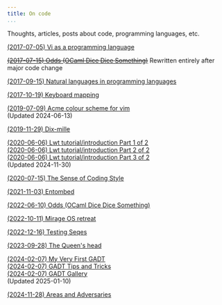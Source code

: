```yaml
---
title: On code
...
```


Thoughts, articles, posts about code, programming languages, etc.

[(2017-07-05) Vi as a programming language](/code/vi-as-a-programming-language.html)

~~[(2017-07-15) Odds (OCaml Dice Dice Something)](/code/odds.html)~~ Rewritten entirely after major code change

[(2017-09-15) Natural languages in programming languages](/code/natural-languages-and-programming-languages.html)

[(2017-10-19) Keyboard mapping](/code/keyboard-mapping.html)

[(2019-07-09) Acme colour scheme for vim](/code/acme-theme.html)  
(Updated 2024-06-13)

[(2019-11-29) Dix-mille](/code/dixmille.html)

[(2020-06-06) Lwt tutorial/introduction Part 1 of 2](/code/lwt-part-1.html)  
[(2020-06-06) Lwt tutorial/introduction Part 2 of 2](/code/lwt-part-2.html)  
[(2020-06-06) Lwt tutorial/introduction Part 3 of 2](/code/lwt-part-3.html)  
(Updated 2024-11-30)

[(2020-07-15) The Sense of Coding Style](/code/the-sense-of-coding-style.html)

[(2021-11-03) Entombed](/code/entombed.html)

[(2022-06-10) Odds (OCaml Dice Dice Something)](/code/odds.html)

[(2022-10-11) Mirage OS retreat](/code/mirage-retreat-2022-10.html)

[(2022-12-16) Testing Seqes](/code/testing-seqes.html)

[(2023-09-28) The Queen's head](/code/queenshead.html)

[(2024-02-07) My Very First GADT](/code/my-first-gadt.html)  
[(2024-02-07) GADT Tips and Tricks](/code/gadt-tips-and-tricks.html)  
[(2024-02-07) GADT Gallery](/code/gadt-gallery.html)  
(Updated 2025-01-10)  

[(2024-11-28) Areas and Adversaries](/code/areas-and-adversaries.html)
